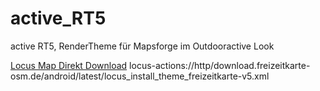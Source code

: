 # active_RT5
 active RT5, RenderTheme für Mapsforge im Outdooractive Look
 
[Locus Map Direkt Download](locus-actions://https//github.com/FrankSchoeneck/active_RT5/edit/master/locus_theme_download.xml)
locus-actions://http/download.freizeitkarte-osm.de/android/latest/locus_install_theme_freizeitkarte-v5.xml
